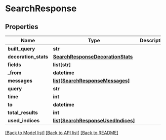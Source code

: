 # SearchResponse

## Properties
Name | Type | Description | Notes
------------ | ------------- | ------------- | -------------
**built_query** | **str** |  | [optional] 
**decoration_stats** | [**SearchResponseDecorationStats**](SearchResponseDecorationStats.md) |  | [optional] 
**fields** | **list[str]** |  | [optional] 
**_from** | **datetime** |  | [optional] 
**messages** | [**list[SearchResponseMessages]**](SearchResponseMessages.md) |  | [optional] 
**query** | **str** |  | [optional] 
**time** | **int** |  | [optional] 
**to** | **datetime** |  | [optional] 
**total_results** | **int** |  | [optional] 
**used_indices** | [**list[SearchResponseUsedIndices]**](SearchResponseUsedIndices.md) |  | [optional] 

[[Back to Model list]](../README.md#documentation-for-models) [[Back to API list]](../README.md#documentation-for-api-endpoints) [[Back to README]](../README.md)


